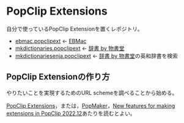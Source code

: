 # PopClip Extensions

自分で使っているPopClip Extensionを置くレポジトリ。

- [ebmac.popclipext](./EBMac/ebmac.popclipext.zip) <- [EBMac](http://ebstudio.info/manual/EBMac/)
- [mkdictionaries.popclipext](./辞書%20by%20物書堂/mkdictionaries.popclipext.zip) <- [辞書 by 物書堂](https://www.monokakido.jp/ja/dictionaries/app/)
- [mkdictionariesenja.popclipext](./辞書%20by%20物書堂/mkdictionariesenja.popclipext.zip) <- [辞書 by 物書堂](https://www.monokakido.jp/ja/dictionaries/app/)の英和辞書を検索

## PopClip Extensionの作り方

やりたいことを実現するためのURL schemeを調べることから始める。

[PopClip Extensions](https://github.com/pilotmoon/PopClip-Extensions/blob/master/README.md)，または，[PopMaker](https://brettterpstra.com/2014/05/12/popmaker-popclip-extension-generator/)，[New features for making extensions in PopClip 2022.12](https://forum.popclip.app/t/new-features-for-making-extensions-in-popclip-2022-12/1204)あたりを読むとよい。
